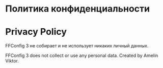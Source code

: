 # Политика конфиденциальности
# Privacy Policy

FFConfig 3 не собирает и не использует никаких личный данных.

FFConfig 3 does not collect or use any personal data.
Created by Amelin Viktor.

